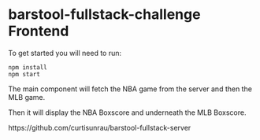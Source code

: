 # barstool-fullstack-challenge Frontend



To get started you will need to run:<br/>

<code>npm install </code><br/>
<code>npm start </code>


The main component will fetch the NBA game from the server and then the MLB game.

Then it will display the NBA Boxscore and underneath the MLB Boxscore.<br/>


<link>https://github.com/curtisunrau/barstool-fullstack-server</link>
